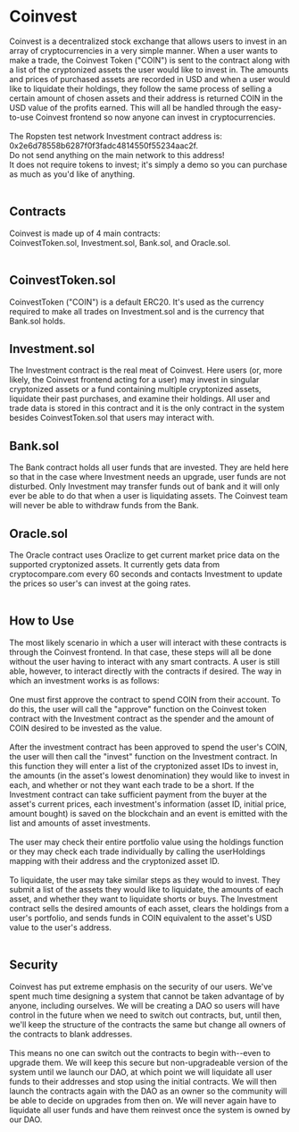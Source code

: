 # Coinvest
Coinvest is a decentralized stock exchange that allows users to invest in an array of cryptocurrencies in a very simple manner. When a user wants to make a trade, the Coinvest Token ("COIN") is sent to the contract along with a list of the cryptonized assets the user would like to invest in. The amounts and prices of purchased assets are recorded in USD and when a user would like to liquidate their holdings, they follow the same process of selling a certain amount of chosen assets and their address is returned COIN in the USD value of the profits earned. This will all be handled through the easy-to-use Coinvest frontend so now anyone can invest in cryptocurrencies.
</br>
</br>
The Ropsten test network Investment contract address is: 0x2e6d78558b6287f0f3fadc4814550f55234aac2f.
</br>
Do not send anything on the main network to this address!
</br>
It does not require tokens to invest; it's simply a demo so you can purchase as much as you'd like of anything.
</br>
</br>
<h2>Contracts</h2>
Coinvest is made up of 4 main contracts:
</br>
CoinvestToken.sol, Investment.sol, Bank.sol, and Oracle.sol.
</br>
</br>
<h2>CoinvestToken.sol</h2>
CoinvestToken ("COIN") is a default ERC20. It's used as the currency required to make all trades on Investment.sol and is the currency that Bank.sol holds.
</br>
<h2>Investment.sol</h2>
The Investment contract is the real meat of Coinvest. Here users (or, more likely, the Coinvest frontend acting for a user) may invest in singular cryptonized assets or a fund containing multiple cryptonized assets, liquidate their past purchases, and examine their holdings. All user and trade data is stored in this contract and it is the only contract in the system besides CoinvestToken.sol that users may interact with.
</br>
<h2>Bank.sol</h2>
The Bank contract holds all user funds that are invested. They are held here so that in the case where Investment needs an upgrade, user funds are not disturbed. Only Investment may transfer funds out of bank and it will only ever be able to do that when a user is liquidating assets. The Coinvest team will never be able to withdraw funds from the Bank.
</br>
<h2>Oracle.sol</h2>
The Oracle contract uses Oraclize to get current market price data on the supported cryptonized assets. It currently gets data from cryptocompare.com every 60 seconds and contacts Investment to update the prices so user's can invest at the going rates.
</br>
</br>
<h2>How to Use</h2>
The most likely scenario in which a user will interact with these contracts is through the Coinvest frontend. In that case, these steps will all be done without the user having to interact with any smart contracts. A user is still able, however, to interact directly with the contracts if desired. The way in which an investment works is as follows:
</br></br>
One must first approve the contract to spend COIN from their account. To do this, the user will call the "approve" function on the Coinvest token contract with the Investment contract as the spender and the amount of COIN desired to be invested as the value.
</br>
</br>
After the investment contract has been approved to spend the user's COIN, the user will then call the "invest" function on the Investment contract. In this function they will enter a list of the cryptonized asset IDs to invest in, the amounts (in the asset's lowest denomination) they would like to invest in each, and whether or not they want each trade to be a short. If the Investment contract can take sufficient payment from the buyer at the asset's current prices, each investment's information (asset ID, initial price, amount bought) is saved on the blockchain and an event is emitted with the list and amounts of asset investments.
</br>
</br>
The user may check their entire portfolio value using the holdings function or they may check each trade individually by calling the userHoldings mapping with their address and the cryptonized asset ID.
</br>
</br>
To liquidate, the user may take similar steps as they would to invest. They submit a list of the assets they would like to liquidate, the amounts of each asset, and whether they want to liquidate shorts or buys. The Investment contract sells the desired amounts of each asset, clears the holdings from a user's portfolio, and sends funds in COIN equivalent to the asset's USD value to the user's address.
</br>
</br>
<h2>Security</h2>
Coinvest has put extreme emphasis on the security of our users. We've spent much time designing a system that cannot be taken advantage of by anyone, including ourselves. We will be creating a DAO so users will have control in the future when we need to switch out contracts, but, until then, we'll keep the structure of the contracts the same but change all owners of the contracts to blank addresses.
</br>
</br>
This means no one can switch out the contracts to begin with--even to upgrade them. We will keep this secure but non-upgradeable version of the system until we launch our DAO, at which point we will liquidate all user funds to their addresses and stop using the initial contracts. We will then launch the contracts again with the DAO as an owner so the community will be able to decide on upgrades from then on. We will never again have to liquidate all user funds and have them reinvest once the system is owned by our DAO.

